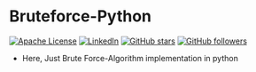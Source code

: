 # Bruteforce-Python
 
 
[![Apache License][license-shield]][license-url]
[![LinkedIn][linkedin-shield]][linkedin-url]  <a href="https://github.com/AdityaBhalsod/Bruteforce-Python/"><img alt="GitHub stars" src="https://img.shields.io/github/stars/AdityaBhalsod/Bruteforce-Python?style=social"></a> <a href="https://github.com/AdityaBhalsod/Bruteforce-Python/"><img alt="GitHub followers" src="https://img.shields.io/github/followers/AdityaBhalsod?color=Black&label=Follow&style=social"></a>
 
 

- Here, Just Brute Force-Algorithm implementation in python




















[license-shield]: https://img.shields.io/github/license/AdityaBhalsod/Bruteforce-Python.svg?style=flat&logo=apache
[license-url]: https://github.com/AdityaBhalsod/Bruteforce-Python/blob/master/LICENSE
[linkedin-shield]: https://img.shields.io/badge/-LinkedIn-black.svg?style=flat&logo=linkedin&colorB=555
[linkedin-url]: https://linkedin.com/in/aditya-bhalsod-494354152






